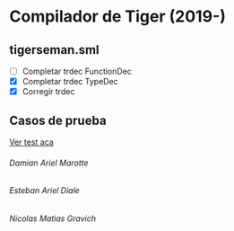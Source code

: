 # Compilador de Tiger (2019-)

## tigerseman.sml
- [ ] Completar trdec FunctionDec
- [x] Completar trdec TypeDec
- [x] Corregir trdec

## Casos de prueba
[Ver test aca](tests/test.md)

###### Damian Ariel Marotte
###### Esteban Ariel Diale
###### Nicolas Matias Gravich

